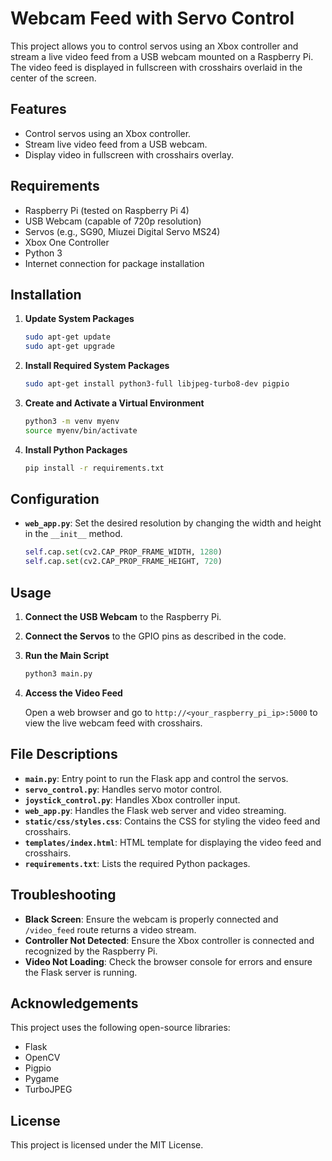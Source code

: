 # Webcam Feed with Servo Control

This project allows you to control servos using an Xbox controller and stream a live video feed from a USB webcam mounted on a Raspberry Pi. The video feed is displayed in fullscreen with crosshairs overlaid in the center of the screen.

## Features
- Control servos using an Xbox controller.
- Stream live video feed from a USB webcam.
- Display video in fullscreen with crosshairs overlay.

## Requirements
- Raspberry Pi (tested on Raspberry Pi 4)
- USB Webcam (capable of 720p resolution)
- Servos (e.g., SG90, Miuzei Digital Servo MS24)
- Xbox One Controller
- Python 3
- Internet connection for package installation

## Installation

1. **Update System Packages**

    ```bash
    sudo apt-get update
    sudo apt-get upgrade
    ```

2. **Install Required System Packages**

    ```bash
    sudo apt-get install python3-full libjpeg-turbo8-dev pigpio
    ```

3. **Create and Activate a Virtual Environment**

    ```bash
    python3 -m venv myenv
    source myenv/bin/activate
    ```

4. **Install Python Packages**

    ```bash
    pip install -r requirements.txt
    ```


## Configuration

- **`web_app.py`**: Set the desired resolution by changing the width and height in the `__init__` method.

    ```python
    self.cap.set(cv2.CAP_PROP_FRAME_WIDTH, 1280)
    self.cap.set(cv2.CAP_PROP_FRAME_HEIGHT, 720)
    ```

## Usage

1. **Connect the USB Webcam** to the Raspberry Pi.

2. **Connect the Servos** to the GPIO pins as described in the code.

3. **Run the Main Script**

    ```bash
    python3 main.py
    ```

4. **Access the Video Feed**

    Open a web browser and go to `http://<your_raspberry_pi_ip>:5000` to view the live webcam feed with crosshairs.

## File Descriptions

- **`main.py`**: Entry point to run the Flask app and control the servos.
- **`servo_control.py`**: Handles servo motor control.
- **`joystick_control.py`**: Handles Xbox controller input.
- **`web_app.py`**: Handles the Flask web server and video streaming.
- **`static/css/styles.css`**: Contains the CSS for styling the video feed and crosshairs.
- **`templates/index.html`**: HTML template for displaying the video feed and crosshairs.
- **`requirements.txt`**: Lists the required Python packages.

## Troubleshooting

- **Black Screen**: Ensure the webcam is properly connected and `/video_feed` route returns a video stream.
- **Controller Not Detected**: Ensure the Xbox controller is connected and recognized by the Raspberry Pi.
- **Video Not Loading**: Check the browser console for errors and ensure the Flask server is running.

## Acknowledgements

This project uses the following open-source libraries:
- Flask
- OpenCV
- Pigpio
- Pygame
- TurboJPEG

## License

This project is licensed under the MIT License.


